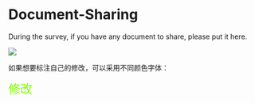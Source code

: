 # Document-Sharing
During the survey, if you have any document to share, please put it here.

![](https://ss0.baidu.com/6ONWsjip0QIZ8tyhnq/it/u=1087220583,3581664311&fm=170&s=78358E548593C2670AA2EA51030040FB&w=640&h=372&img.JPEG)

如果想要标注自己的修改，可以采用不同颜色字体：

<font color=#7FFF00 size=5>修改</font>
